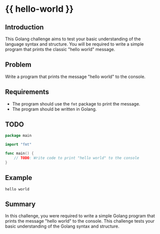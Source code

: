 # {{ hello-world }}

## Introduction
This Golang challenge aims to test your basic understanding of the language syntax and structure. You will be required to write a simple program that prints the classic "hello world" message.

## Problem
Write a program that prints the message "hello world" to the console.

## Requirements
- The program should use the `fmt` package to print the message.
- The program should be written in Golang.

## TODO
```go
package main

import "fmt"

func main() {
	// TODO: Write code to print "hello world" to the console
}
```

## Example
```
hello world
```

## Summary
In this challenge, you were required to write a simple Golang program that prints the message "hello world" to the console. This challenge tests your basic understanding of the Golang syntax and structure.